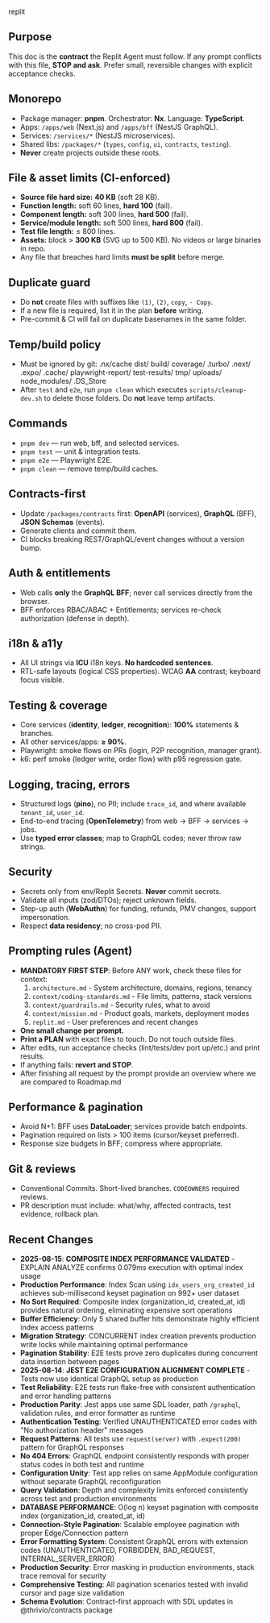 replit

## Purpose
This doc is the **contract** the Replit Agent must follow. If any prompt conflicts with this file, **STOP and ask**. Prefer small, reversible changes with explicit acceptance checks.

## Monorepo
- Package manager: **pnpm**. Orchestrator: **Nx**. Language: **TypeScript**.
- Apps: `/apps/web` (Next.js) and `/apps/bff` (NestJS GraphQL).
- Services: `/services/*` (NestJS microservices).
- Shared libs: `/packages/*` (`types`, `config`, `ui`, `contracts`, `testing`).
- **Never** create projects outside these roots.

## File & asset limits (CI-enforced)
- **Source file hard size:** **40 KB** (soft 28 KB).
- **Function length:** soft 60 lines, **hard 100** (fail).
- **Component length:** soft 300 lines, **hard 500** (fail).
- **Service/module length:** soft 500 lines, **hard 800** (fail).
- **Test file length:** ≤ 800 lines.
- **Assets:** block > **300 KB** (SVG up to 500 KB). No videos or large binaries in repo.
- Any file that breaches hard limits **must be split** before merge.

## Duplicate guard
- Do **not** create files with suffixes like `(1)`, `(2)`, `copy`, `- Copy`.
- If a new file is required, list it in the plan **before** writing.
- Pre-commit & CI will fail on duplicate basenames in the same folder.

## Temp/build policy
- Must be ignored by git:
.nx/cache
dist/
build/
coverage/
.turbo/
.next/
.expo/
.cache/
playwright-report/
test-results/
tmp/
uploads/
node_modules/
.DS_Store
- After `test` and `e2e`, run `pnpm clean` which executes `scripts/cleanup-dev.sh` to delete those folders. Do **not** leave temp artifacts.

## Commands
- `pnpm dev` — run web, bff, and selected services.
- `pnpm test` — unit & integration tests.
- `pnpm e2e` — Playwright E2E.
- `pnpm clean` — remove temp/build caches.

## Contracts-first
- Update `/packages/contracts` first: **OpenAPI** (services), **GraphQL** (BFF), **JSON Schemas** (events).
- Generate clients and commit them.
- CI blocks breaking REST/GraphQL/event changes without a version bump.

## Auth & entitlements
- Web calls **only** the **GraphQL BFF**; never call services directly from the browser.
- BFF enforces RBAC/ABAC + Entitlements; services re-check authorization (defense in depth).

## i18n & a11y
- All UI strings via **ICU** i18n keys. **No hardcoded sentences**.
- RTL-safe layouts (logical CSS properties). WCAG **AA** contrast; keyboard focus visible.

## Testing & coverage
- Core services (**identity**, **ledger**, **recognition**): **100%** statements & branches.
- All other services/apps: **≥ 90%**.
- Playwright: smoke flows on PRs (login, P2P recognition, manager grant).
- k6: perf smoke (ledger write, order flow) with p95 regression gate.

## Logging, tracing, errors
- Structured logs (**pino**), no PII; include `trace_id`, and where available `tenant_id`, `user_id`.
- End-to-end tracing (**OpenTelemetry**) from web → BFF → services → jobs.
- Use **typed error classes**; map to GraphQL codes; never throw raw strings.

## Security
- Secrets only from env/Replit Secrets. **Never** commit secrets.
- Validate all inputs (zod/DTOs); reject unknown fields.
- Step-up auth (**WebAuthn**) for funding, refunds, PMV changes, support impersonation.
- Respect **data residency**; no cross-pod PII.

## Prompting rules (Agent)
- **MANDATORY FIRST STEP**: Before ANY work, check these files for context:
  1. `architecture.md` - System architecture, domains, regions, tenancy
  2. `context/coding-standards.md` - File limits, patterns, stack versions  
  3. `context/guardrails.md` - Security rules, what to avoid
  4. `context/mission.md` - Product goals, markets, deployment modes
  5. `replit.md` - User preferences and recent changes
- **One small change per prompt.**
- **Print a PLAN** with exact files to touch. Do not touch outside files.
- After edits, run acceptance checks (lint/tests/dev port up/etc.) and print results.
- If anything fails: **revert and STOP**.
- After finishing all request by the prompt provide an overview where we are compared to Roadmap.md

## Performance & pagination
- Avoid N+1: BFF uses **DataLoader**; services provide batch endpoints.
- Pagination required on lists > 100 items (cursor/keyset preferred).
- Response size budgets in BFF; compress where appropriate.

## Git & reviews
- Conventional Commits. Short-lived branches. `CODEOWNERS` required reviews.
- PR description must include: what/why, affected contracts, test evidence, rollback plan.

## Recent Changes
- **2025-08-15**: **COMPOSITE INDEX PERFORMANCE VALIDATED** - EXPLAIN ANALYZE confirms 0.079ms execution with optimal index usage
- **Production Performance**: Index Scan using `idx_users_org_created_id` achieves sub-millisecond keyset pagination on 992+ user dataset
- **No Sort Required**: Composite index (organization_id, created_at, id) provides natural ordering, eliminating expensive sort operations
- **Buffer Efficiency**: Only 5 shared buffer hits demonstrate highly efficient index access patterns
- **Migration Strategy**: CONCURRENT index creation prevents production write locks while maintaining optimal performance
- **Pagination Stability**: E2E tests prove zero duplicates during concurrent data insertion between pages
- **2025-08-14**: **JEST E2E CONFIGURATION ALIGNMENT COMPLETE** - Tests now use identical GraphQL setup as production
- **Test Reliability**: E2E tests run flake-free with consistent authentication and error handling patterns  
- **Production Parity**: Jest apps use same SDL loader, path `/graphql`, validation rules, and error formatter as runtime
- **Authentication Testing**: Verified UNAUTHENTICATED error codes with "No authorization header" messages
- **Request Patterns**: All tests use `request(server)` with `.expect(200)` pattern for GraphQL responses
- **No 404 Errors**: GraphQL endpoint consistently responds with proper status codes in both test and runtime
- **Configuration Unity**: Test app relies on same AppModule configuration without separate GraphQL reconfiguration
- **Query Validation**: Depth and complexity limits enforced consistently across test and production environments
- **DATABASE PERFORMANCE**: O(log n) keyset pagination with composite index (organization_id, created_at, id)
- **Connection-Style Pagination**: Scalable employee pagination with proper Edge/Connection pattern
- **Error Formatting System**: Consistent GraphQL errors with extension codes (UNAUTHENTICATED, FORBIDDEN, BAD_REQUEST, INTERNAL_SERVER_ERROR)
- **Production Security**: Error masking in production environments, stack trace removal for security
- **Comprehensive Testing**: All pagination scenarios tested with invalid cursor and page size validation
- **Schema Evolution**: Contract-first approach with SDL updates in @thrivio/contracts package
